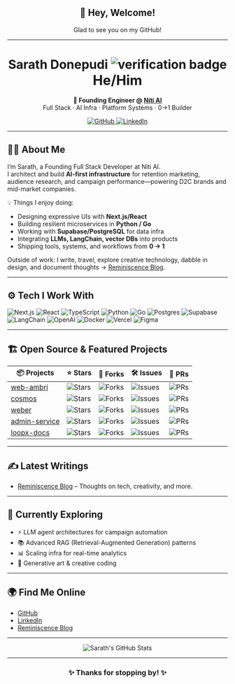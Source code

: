 <!-- Profile README for Sarath Donepudi (@dupenodi) -->

<h2 align="center">👋 Hey, Welcome!</h2>
<p align="center">Glad to see you on my GitHub!</p>

---

<h1 align="center">
  Sarath Donepudi 
  <img src="https://img.shields.io/badge/Verified-blue?style=flat-square" alt="verification badge" />
  <br/>
  <span style="font-size:1.1em;">He/Him</span>
</h1>

<p align="center">
  <strong>🚀 Founding Engineer @ <a href="https://niti.ai">Niti AI</a></strong> <br>
  Full Stack · AI Infra · Platform Systems · 0→1 Builder
</p>

<p align="center">
  <a href="https://github.com/dupenodi">
    <img src="https://img.shields.io/badge/GitHub-dupenodi-333?style=flat-square&logo=github" alt="GitHub" />
  </a>
  <a href="https://www.linkedin.com/in/sarath-donepudi/">
    <img src="https://img.shields.io/badge/LinkedIn-Sarath%20Donepudi-blue?style=flat-square&logo=linkedin" alt="LinkedIn" />
  </a>
</p>

---

## 👨‍💻 About Me

I’m Sarath, a Founding Full Stack Developer at Niti AI.  
I architect and build **AI-first infrastructure** for retention marketing, audience research, and campaign performance—powering D2C brands and mid-market companies.

💡 Things I enjoy doing:
- Designing expressive UIs with **Next.js/React**  
- Building resilient microservices in **Python / Go**  
- Working with **Supabase/PostgreSQL** for data infra  
- Integrating **LLMs, LangChain, vector DBs** into products  
- Shipping tools, systems, and workflows from **0 → 1**

Outside of work: I write, travel, explore creative technology, dabble in design, and document thoughts → [Reminiscence Blog](https://reminiscence.bearblog.dev).

---

## ⚙️ Tech I Work With

![Next.js](https://img.shields.io/badge/Next.js-000?style=flat-square&logo=nextdotjs)
![React](https://img.shields.io/badge/React-20232A?style=flat-square&logo=react)
![TypeScript](https://img.shields.io/badge/TypeScript-007ACC?style=flat-square&logo=typescript)
![Python](https://img.shields.io/badge/Python-3776AB?style=flat-square&logo=python)
![Go](https://img.shields.io/badge/Go-00ADD8?style=flat-square&logo=go)
![Postgres](https://img.shields.io/badge/Postgres-336791?style=flat-square&logo=postgresql)
![Supabase](https://img.shields.io/badge/Supabase-3ECF8E?style=flat-square&logo=supabase)
![LangChain](https://img.shields.io/badge/LangChain-fff?style=flat-square&logo=data:image/svg+xml;base64,PHN2ZyBmaWxsPSIjMzM3IiBoZWlnaHQ9IjIwIiB3aWR0aD0iMjAiIHZpZXdCb3g9IjAgMCAyMCAyMCI+PGNpcmNsZSBjeD0iMTAiIGN5PSIxMCIgcj0iOCIgc3R5bGU9ImZpbGw6IzM3NyIvPjwvc3ZnPg==)
![OpenAI](https://img.shields.io/badge/OpenAI-fff?style=flat-square&logo=openai)
![Docker](https://img.shields.io/badge/Docker-2496ED?style=flat-square&logo=docker)
![Vercel](https://img.shields.io/badge/Vercel-000?style=flat-square&logo=vercel)
![Figma](https://img.shields.io/badge/Figma-F24E1E?style=flat-square&logo=figma)

---

## 🏗️ Open Source & Featured Projects

| 📦 Projects | ⭐ Stars | 🍴 Forks | 🛠 Issues | 🔀 PRs |
| ----------- | ------- | --------| --------- | ------ |
| [web-ambri](https://github.com/nitiai/web-ambri) | ![Stars](https://img.shields.io/github/stars/nitiai/web-ambri?style=social) | ![Forks](https://img.shields.io/github/forks/nitiai/web-ambri?style=social) | ![Issues](https://img.shields.io/github/issues/nitiai/web-ambri?style=social) | ![PRs](https://img.shields.io/github/issues-pr/nitiai/web-ambri?style=social) |
| [cosmos](https://github.com/nitiai/cosmos) | ![Stars](https://img.shields.io/github/stars/nitiai/cosmos?style=social) | ![Forks](https://img.shields.io/github/forks/nitiai/cosmos?style=social) | ![Issues](https://img.shields.io/github/issues/nitiai/cosmos?style=social) | ![PRs](https://img.shields.io/github/issues-pr/nitiai/cosmos?style=social) |
| [weber](https://github.com/nitiai/weber) | ![Stars](https://img.shields.io/github/stars/nitiai/weber?style=social) | ![Forks](https://img.shields.io/github/forks/nitiai/weber?style=social) | ![Issues](https://img.shields.io/github/issues/nitiai/weber?style=social) | ![PRs](https://img.shields.io/github/issues-pr/nitiai/weber?style=social) |
| [admin-service](https://github.com/nitiai/admin-service) | ![Stars](https://img.shields.io/github/stars/nitiai/admin-service?style=social) | ![Forks](https://img.shields.io/github/forks/nitiai/admin-service?style=social) | ![Issues](https://img.shields.io/github/issues/nitiai/admin-service?style=social) | ![PRs](https://img.shields.io/github/issues-pr/nitiai/admin-service?style=social) |
| [loopx-docs](https://github.com/nitiai/loopx-docs) | ![Stars](https://img.shields.io/github/stars/nitiai/loopx-docs?style=social) | ![Forks](https://img.shields.io/github/forks/nitiai/loopx-docs?style=social) | ![Issues](https://img.shields.io/github/issues/nitiai/loopx-docs?style=social) | ![PRs](https://img.shields.io/github/issues-pr/nitiai/loopx-docs?style=social) |

---

## ✍️ Latest Writings

- [Reminiscence Blog](https://reminiscence.bearblog.dev) – Thoughts on tech, creativity, and more.

---

## 🌱 Currently Exploring

- ⚡ LLM agent architectures for campaign automation  
- 📚 Advanced RAG (Retrieval-Augmented Generation) patterns  
- 📊 Scaling infra for real-time analytics  
- 🎨 Generative art & creative coding

---

## 🌍 Find Me Online

- [GitHub](https://github.com/dupenodi)  
- [LinkedIn](https://www.linkedin.com/in/sarath-donepudi/)  
- [Reminiscence Blog](https://reminiscence.bearblog.dev)  

---

<p align="center">
  <img src="https://github-readme-stats.vercel.app/api?username=dupenodi&show_icons=true&theme=radical&hide_title=true&hide_border=false&count_private=true" alt="Sarath's GitHub Stats" />
</p>

---

<h3 align="center">✨ Thanks for stopping by! ✨</h3>

